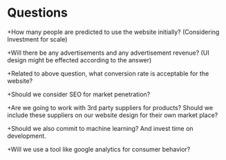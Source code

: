 # Questions
+How many people are predicted to use the website initially? (Considering Investment for scale)

+Will there be any advertisements and any advertisement revenue? (UI design might be effected according to the answer)

+Related to above question, what conversion rate is acceptable for the website? 

+Should we consider SEO for market penetration?

+Are we going to work with 3rd party suppliers for products? Should we include these suppliers on our website design for their own market place?

+Should we also commit to machine learning? And invest time on development.

+Will we use a tool like google analytics for consumer behavior?
